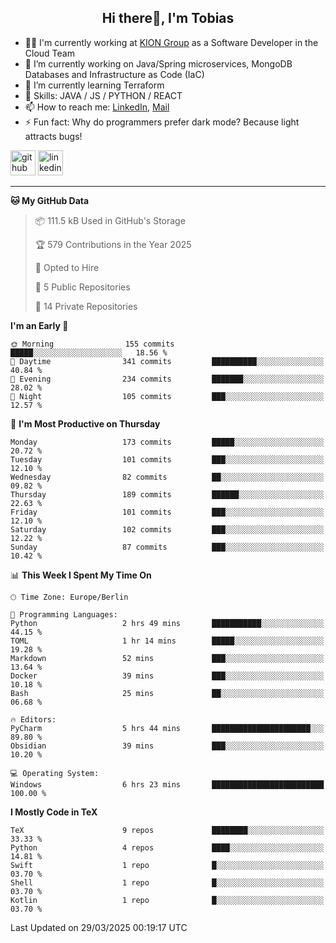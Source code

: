 <h2 align="center">Hi there👋, I'm Tobias</h2>

- 🧑‍💼 I'm currently working at [KION Group](https://www.kiongroup.com/) as a Software Developer in the Cloud Team
- 🔭 I’m currently working on Java/Spring microservices, MongoDB Databases and Infrastructure as Code (IaC)
- 🌱 I’m currently learning Terraform
- 💪 Skills: JAVA / JS / PYTHON / REACT
- 📫 How to reach me: [LinkedIn](https://www.linkedin.com/in/tgoetz), [Mail](mailto:mail@tobiasgoetz.com) 
- ⚡ Fun fact: Why do programmers prefer dark mode? Because light attracts bugs!

[<img src='https://cdn.jsdelivr.net/npm/simple-icons@3.0.1/icons/github.svg' alt='github' height='40'>](https://github.com/TobiasGoetz)  [<img src='https://cdn.jsdelivr.net/npm/simple-icons@3.0.1/icons/linkedin.svg' alt='linkedin' height='40'>](https://www.linkedin.com/in/tgoetz/)  

---

<!--START_SECTION:waka-->
**🐱 My GitHub Data** 

> 📦 111.5 kB Used in GitHub's Storage 
 > 
> 🏆 579 Contributions in the Year 2025
 > 
> 💼 Opted to Hire
 > 
> 📜 5 Public Repositories 
 > 
> 🔑 14 Private Repositories 
 > 
**I'm an Early 🐤** 

```text
🌞 Morning                155 commits         █████░░░░░░░░░░░░░░░░░░░░   18.56 % 
🌆 Daytime                341 commits         ██████████░░░░░░░░░░░░░░░   40.84 % 
🌃 Evening                234 commits         ███████░░░░░░░░░░░░░░░░░░   28.02 % 
🌙 Night                  105 commits         ███░░░░░░░░░░░░░░░░░░░░░░   12.57 % 
```
📅 **I'm Most Productive on Thursday** 

```text
Monday                   173 commits         █████░░░░░░░░░░░░░░░░░░░░   20.72 % 
Tuesday                  101 commits         ███░░░░░░░░░░░░░░░░░░░░░░   12.10 % 
Wednesday                82 commits          ██░░░░░░░░░░░░░░░░░░░░░░░   09.82 % 
Thursday                 189 commits         ██████░░░░░░░░░░░░░░░░░░░   22.63 % 
Friday                   101 commits         ███░░░░░░░░░░░░░░░░░░░░░░   12.10 % 
Saturday                 102 commits         ███░░░░░░░░░░░░░░░░░░░░░░   12.22 % 
Sunday                   87 commits          ███░░░░░░░░░░░░░░░░░░░░░░   10.42 % 
```


📊 **This Week I Spent My Time On** 

```text
🕑︎ Time Zone: Europe/Berlin

💬 Programming Languages: 
Python                   2 hrs 49 mins       ███████████░░░░░░░░░░░░░░   44.15 % 
TOML                     1 hr 14 mins        █████░░░░░░░░░░░░░░░░░░░░   19.28 % 
Markdown                 52 mins             ███░░░░░░░░░░░░░░░░░░░░░░   13.64 % 
Docker                   39 mins             ███░░░░░░░░░░░░░░░░░░░░░░   10.18 % 
Bash                     25 mins             ██░░░░░░░░░░░░░░░░░░░░░░░   06.68 % 

🔥 Editors: 
PyCharm                  5 hrs 44 mins       ██████████████████████░░░   89.80 % 
Obsidian                 39 mins             ███░░░░░░░░░░░░░░░░░░░░░░   10.20 % 

💻 Operating System: 
Windows                  6 hrs 23 mins       █████████████████████████   100.00 % 
```

**I Mostly Code in TeX** 

```text
TeX                      9 repos             ████████░░░░░░░░░░░░░░░░░   33.33 % 
Python                   4 repos             ████░░░░░░░░░░░░░░░░░░░░░   14.81 % 
Swift                    1 repo              █░░░░░░░░░░░░░░░░░░░░░░░░   03.70 % 
Shell                    1 repo              █░░░░░░░░░░░░░░░░░░░░░░░░   03.70 % 
Kotlin                   1 repo              █░░░░░░░░░░░░░░░░░░░░░░░░   03.70 % 
```




 Last Updated on 29/03/2025 00:19:17 UTC
<!--END_SECTION:waka-->
